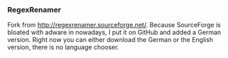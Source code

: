 ### RegexRenamer
Fork from http://regexrenamer.sourceforge.net/. Because SourceForge is bloated with adware in nowadays, I put it on GitHub and added a German version. Right now you can either download the German or the English version, there is no language chooser.